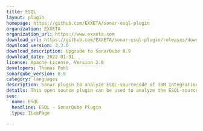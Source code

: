 ```yaml
---
title: ESQL
layout: plugin
homepage: https://github.com/EXXETA/sonar-esql-plugin
organization: EXXETA
organization_url: https://www.exxeta.com
download_url: https://github.com/EXXETA/sonar-esql-plugin/releases/download/3.3.0/esql-plugin-3.3.0.jar
download_version: 3.3.0
download_description: Upgrade to SonarQube 8.9
download_date: 2022-01-31
license: Apache License, Version 2.0
developers: Thomas Pohl
sonarqube_version: 8.9
category: languages
description: Sonar plugin to analyze ESQL-sourcecode of IBM Integration Bus projects.
details: This open source plugin can be used to analyze the ESQL-sourcecode of IBM Websphere Message Broker / IBM Integration Bus projects.
seo: 
  name: ESQL
  headline: ESQL - SonarQube Plugin
  type: ItemPage

---
```

